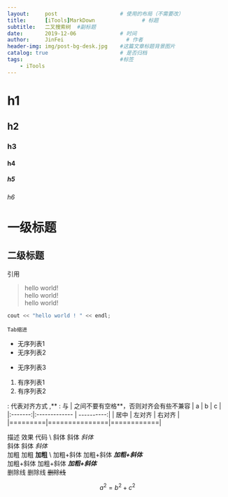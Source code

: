 ```yaml
---
layout:     post                    # 使用的布局（不需要改） 
title:      [iTools]MarkDown               # 标题  
subtitle:   二叉搜索树  #副标题 
date:       2019-12-06              # 时间 
author:     JinFei                    # 作者 
header-img: img/post-bg-desk.jpg    #这篇文章标题背景图片 
catalog: true                       # 是否归档 
tags:                               #标签     
    - iTools
---
```


# h1
## h2
### h3
#### h4
##### h5
###### h6

一级标题
==============

二级标题
--------------


引用

> hello world! \
hello world! \
hello world!

```C++
cout << "hello world ! " << endl;
```

    Tab缩进


- 无序列表1
- 无序列表2

* 无序列表3


1. 有序列表1
2. 有序列表2

: 代表对齐方式 ,** : 与 | 之间不要有空格**，否则对齐会有些不兼容
|    a    |       b       |      c     |
|:-------:|:------------- | ----------:|
|   居中  |     左对齐    |   右对齐   |
|=========|===============|============|




描述	效果	代码 \ 
斜体	斜体	*斜体* \
斜体	斜体	_斜体_ \
加粗	加粗	**加粗** \ 
加粗+斜体	加粗+斜体	***加粗+斜体*** \
加粗+斜体	加粗+斜体	**_加粗+斜体_** \
删除线	删除线	~~删除线~~ 




$$ a^2 = b^ 2 + c^2 $$